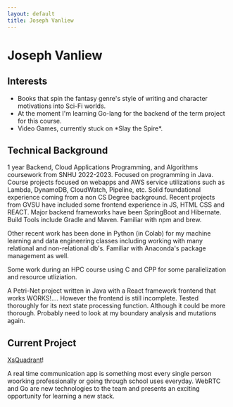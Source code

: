```yaml
---
layout: default
title: Joseph Vanliew
---
```


<link rel="stylesheet" href="assets/css/styles.css">

# Joseph Vanliew

## Interests
<div>
  <ul>
    <li>Books that spin the fantasy genre's style of writing and character motivations into Sci-Fi worlds.</li>
    <li>At the moment I'm learning Go-lang for the backend of the term project for this course.</li>
    <li>Video Games, currently stuck on *Slay the Spire*.</li>
  </ul>
</div>

## Technical Background
1 year Backend, Cloud Applications Programming, and Algorithms coursework from SNHU 2022-2023. Focused on programming in Java. Course projects focused on webapps and AWS service utilizations such as Lambda, DynamoDB, CloudWatch, Pipeline, etc. Solid foundational experience coming from a non CS Degree background. Recent projects from GVSU have included some frontend experience in JS, HTML CSS and REACT. Major backend frameworks have been SpringBoot and Hibernate. Build Tools include Gradle and Maven. Familiar with npm and brew.

Other recent work has been done in Python (in Colab) for my machine learning and data engineering classes including working with many relational and non-relational db's. Familiar with Anaconda's package management as well.

Some work during an HPC course using C and CPP for some parallelization and resource utliziation.

A Petri-Net project written in Java with a React framework frontend that works WORKS!.... However the frontend is still incomplete. Tested thoroughly for its next state processing function. Although it could be more thorough. Probably need to look at my boundary analysis and mutations again.

## Current Project
 [XsQuadrant](https://joseph-vanliew.github.io/GVSU-CIS641-XsQuadrant/)!

A real time communication app is something most every single person woorking professionally or going through school uses everyday. WebRTC and Go are new technologies to the team and presents an exciting opportunity for learning a new stack.


